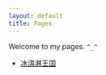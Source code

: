 ```yaml
---
layout: default
title: Pages
---
```


Welcome to my pages. `^_^`

* [冰淇淋王国](/empire-icecream.html)

